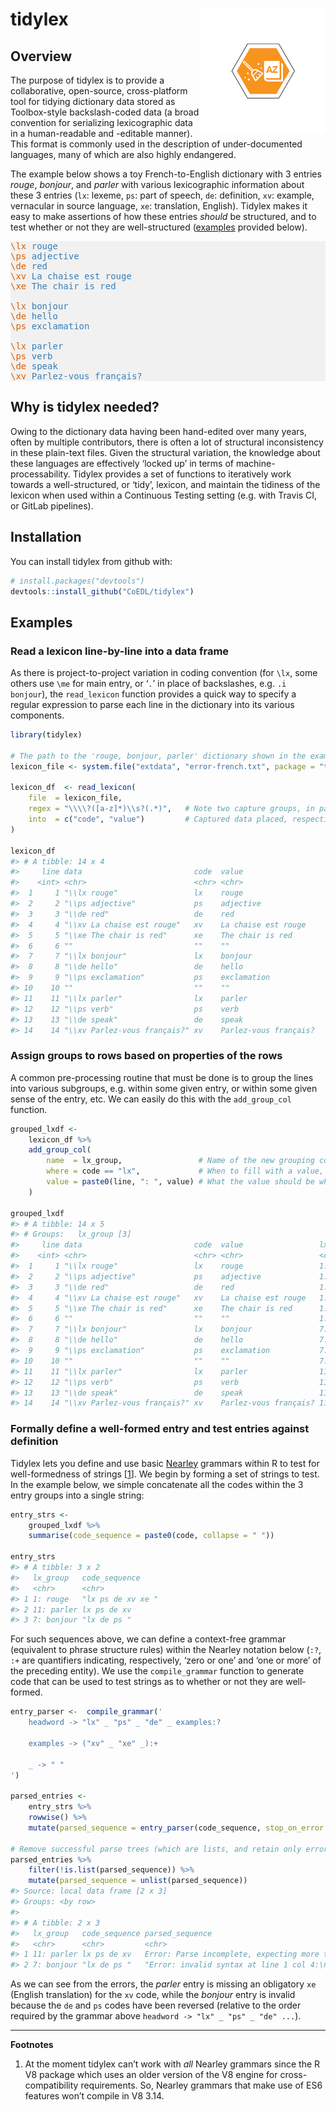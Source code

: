 
<style type="text/css">
span.bscode { color:#d95f02 }
span.bsval  { color: #377eb8}
</style>

<!-- README.md is generated from README.Rmd. Please edit that file -->

# tidylex <img src="man/figures/tidylex-logo.png" align="right" />

## Overview

The purpose of tidylex is to provide a collaborative, open-source,
cross-platform tool for tidying dictionary data stored as Toolbox-style
backslash-coded data (a broad convention for serializing lexicographic
data in a human-readable and -editable manner). This format is commonly
used in the description of under-documented languages, many of which are
also highly endangered.

The example below shows a toy French-to-English dictionary with 3
entries *rouge*, *bonjour*, and *parler* with various lexicographic
information about these 3 entries (`lx`: lexeme, `ps`: part of speech,
`de`: definition, `xv`: example, vernacular in source language, `xe`:
translation, English). Tidylex makes it easy to make assertions of how
these entries *should* be structured, and to test whether or not they
are well-structured ([examples](#examples) provided below).

<pre style="background:#f1f1f1">
<span class="bscode">\lx</span> <span class="bsval">rouge</span>
<span class="bscode">\ps</span> <span class="bsval">adjective</span>
<span class="bscode">\de</span> <span class="bsval">red</span>
<span class="bscode">\xv</span> <span class="bsval">La chaise est rouge</span>
<span class="bscode">\xe</span> <span class="bsval">The chair is red</span>

<span class="bscode">\lx</span> <span class="bsval">bonjour</span>
<span class="bscode">\de</span> <span class="bsval">hello</span>
<span class="bscode">\ps</span> <span class="bsval">exclamation</span>

<span class="bscode">\lx</span> <span class="bsval">parler</span>
<span class="bscode">\ps</span> <span class="bsval">verb</span>
<span class="bscode">\de</span> <span class="bsval">speak</span>
<span class="bscode">\xv</span> <span class="bsval">Parlez-vous français?</span>
</pre>

## Why is tidylex needed?

Owing to the dictionary data having been hand-edited over many years,
often by multiple contributors, there is often a lot of structural
inconsistency in these plain-text files. Given the structural variation,
the knowledge about these languages are effectively ‘locked up’ in terms
of machine-processability. Tidylex provides a set of functions to
iteratively work towards a well-structured, or ‘tidy’, lexicon, and
maintain the tidiness of the lexicon when used within a Continuous
Testing setting (e.g. with Travis CI, or GitLab pipelines).

## Installation

You can install tidylex from github with:

``` r
# install.packages("devtools")
devtools::install_github("CoEDL/tidylex")
```

## Examples

### Read a lexicon line-by-line into a data frame

As there is project-to-project variation in coding convention (for
`\lx`, some others use `\me` for main entry, or ‘`.`’ in place of
backslashes, e.g. `.i bonjour`), the `read_lexicon` function provides a
quick way to specify a regular expression to parse each line in the
dictionary into its various components.

``` r
library(tidylex)

# The path to the 'rouge, bonjour, parler' dictionary shown in the example above
lexicon_file <- system.file("extdata", "error-french.txt", package = "tidylex")

lexicon_df  <- read_lexicon(
    file  = lexicon_file,
    regex = "\\\\?([a-z]*)\\s?(.*)",   # Note two capture groups, in parentheses
    into  = c("code", "value")         # Captured data placed, respectively, in 'code' and 'value' columns
)

lexicon_df
#> # A tibble: 14 x 4
#>     line data                         code  value                
#>    <int> <chr>                        <chr> <chr>                
#>  1     1 "\\lx rouge"                 lx    rouge                
#>  2     2 "\\ps adjective"             ps    adjective            
#>  3     3 "\\de red"                   de    red                  
#>  4     4 "\\xv La chaise est rouge"   xv    La chaise est rouge  
#>  5     5 "\\xe The chair is red"      xe    The chair is red     
#>  6     6 ""                           ""    ""                   
#>  7     7 "\\lx bonjour"               lx    bonjour              
#>  8     8 "\\de hello"                 de    hello                
#>  9     9 "\\ps exclamation"           ps    exclamation          
#> 10    10 ""                           ""    ""                   
#> 11    11 "\\lx parler"                lx    parler               
#> 12    12 "\\ps verb"                  ps    verb                 
#> 13    13 "\\de speak"                 de    speak                
#> 14    14 "\\xv Parlez-vous français?" xv    Parlez-vous français?
```

### Assign groups to rows based on properties of the rows

A common pre-processing routine that must be done is to group the lines
into various subgroups, e.g. within some given entry, or within some
given sense of the entry, etc. We can easily do this with the
`add_group_col` function.

``` r
grouped_lxdf <-
    lexicon_df %>%
    add_group_col(
        name  = lx_group,                 # Name of the new grouping column
        where = code == "lx",             # When to fill with a value, i.e. when *not* to inherit value
        value = paste0(line, ": ", value) # What the value should be when above condition is true
    )

grouped_lxdf
#> # A tibble: 14 x 5
#> # Groups:   lx_group [3]
#>     line data                         code  value                 lx_group
#>    <int> <chr>                        <chr> <chr>                 <chr>   
#>  1     1 "\\lx rouge"                 lx    rouge                 1: rouge
#>  2     2 "\\ps adjective"             ps    adjective             1: rouge
#>  3     3 "\\de red"                   de    red                   1: rouge
#>  4     4 "\\xv La chaise est rouge"   xv    La chaise est rouge   1: rouge
#>  5     5 "\\xe The chair is red"      xe    The chair is red      1: rouge
#>  6     6 ""                           ""    ""                    1: rouge
#>  7     7 "\\lx bonjour"               lx    bonjour               7: bonj…
#>  8     8 "\\de hello"                 de    hello                 7: bonj…
#>  9     9 "\\ps exclamation"           ps    exclamation           7: bonj…
#> 10    10 ""                           ""    ""                    7: bonj…
#> 11    11 "\\lx parler"                lx    parler                11: par…
#> 12    12 "\\ps verb"                  ps    verb                  11: par…
#> 13    13 "\\de speak"                 de    speak                 11: par…
#> 14    14 "\\xv Parlez-vous français?" xv    Parlez-vous français? 11: par…
```

### Formally define a well-formed entry and test entries against definition

Tidylex lets you define and use basic [Nearley](https://nearley.js.org/)
grammars within R to test for well-formedness of strings
\[[1](#nearley)\]. We begin by forming a set of strings to test. In the
example below, we simple concatenate all the codes within the 3 entry
groups into a single string:

``` r
entry_strs <-
    grouped_lxdf %>%
    summarise(code_sequence = paste0(code, collapse = " "))

entry_strs
#> # A tibble: 3 x 2
#>   lx_group   code_sequence    
#>   <chr>      <chr>            
#> 1 1: rouge   "lx ps de xv xe "
#> 2 11: parler lx ps de xv      
#> 3 7: bonjour "lx de ps "
```

For such sequences above, we can define a context-free grammar
(equivalent to phrase structure rules) within the Nearley notation below
(`:?`, `:+` are quantifiers indicating, respectively, ‘zero or one’ and
‘one or more’ of the preceding entity). We use the `compile_grammar`
function to generate code that can be used to test strings as to whether
or not they are well-formed.

``` r
entry_parser <-  compile_grammar('
    headword -> "lx" _ "ps" _ "de" _ examples:?

    examples -> ("xv" _ "xe" _):+

    _ -> " "
')

parsed_entries <-
    entry_strs %>%
    rowwise() %>%
    mutate(parsed_sequence = entry_parser(code_sequence, stop_on_error = FALSE))

# Remove successful parse trees (which are lists, and retain only error message strings)
parsed_entries %>% 
    filter(!is.list(parsed_sequence)) %>%
    mutate(parsed_sequence = unlist(parsed_sequence))
#> Source: local data frame [2 x 3]
#> Groups: <by row>
#> 
#> # A tibble: 2 x 3
#>   lx_group   code_sequence parsed_sequence                                
#>   <chr>      <chr>         <chr>                                          
#> 1 11: parler lx ps de xv   Error: Parse incomplete, expecting more text a…
#> 2 7: bonjour "lx de ps "   "Error: invalid syntax at line 1 col 4:\n\n  l…
```

As we can see from the errors, the *parler* entry is missing an
obligatory `xe` (English translation) for the `xv` code, while the
*bonjour* entry is invalid because the `de` and `ps` codes have been
reversed (relative to the order required by the grammar above `headword
-> "lx" _ "ps" _ "de" ...`).

<hr>

<b>Footnotes</b>

1.  <a name="nearley"></a> At the moment tidylex can’t work with *all*
    Nearley grammars since the R V8 package which uses an older version
    of the V8 engine for cross-compatibility requirements. So, Nearley
    grammars that make use of ES6 features won’t compile in V8 3.14.
